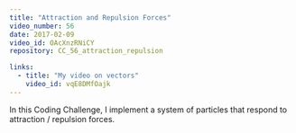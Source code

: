 ```yaml
---
title: "Attraction and Repulsion Forces"
video_number: 56
date: 2017-02-09
video_id: OAcXnzRNiCY
repository: CC_56_attraction_repulsion

links:
  - title: "My video on vectors"  
    video_id: vqE8DMfOajk
---
```


In this Coding Challenge, I implement a system of particles that respond to attraction / repulsion forces.
